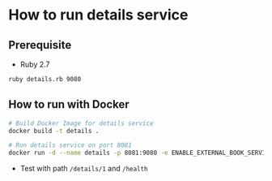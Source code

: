 # How to run details service

## Prerequisite

* Ruby 2.7

```bash
ruby details.rb 9080
```

## How to run with Docker

```bash
# Build Docker Image for details service
docker build -t details .

# Run details service on port 8081
docker run -d --name details -p 8081:9080 -e ENABLE_EXTERNAL_BOOK_SERVICE=true details
```

* Test with path `/details/1` and `/health`
